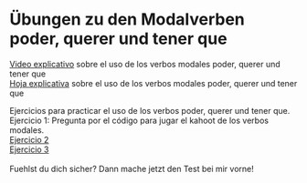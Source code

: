 # Übungen zu den Modalverben poder, querer und tener que

<a href="https://sh.edupool.de/search?func=playlist&standort=IQSH&list=3881">Video explicativo</a> sobre el uso de los verbos modales poder, querer und tener que <br>
<a href="https://hirsch.next-cloud.org/index.php/s/FSmsg5dSxmxLH2F">Hoja explicativa</a> sobre el uso de los verbos modales poder, querer und tener que <br>


Ejercicios para practicar el uso de los verbos poder, querer und tener que.
<br>
Ejercicio 1: Pregunta por el código para jugar el kahoot de los verbos modales.<br>
<a href="https://h5p.org/node/506174">Ejercicio 2</a> <br>
<a href="https://h5p.org/node/506218">Ejercicio 3</a> <br>
<br>
Fuehlst du dich sicher? Dann mache jetzt den Test bei mir vorne!
